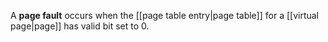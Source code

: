 A **page fault** occurs when the [[page table entry|page table]] for a [[virtual page|page]] has valid bit set to 0.